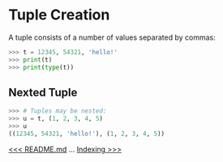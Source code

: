# Tuple Creation

A tuple consists of a number of values separated by commas:

```python
>>> t = 12345, 54321, 'hello!'
>>> print(t)
>>> print(type(t))
```

## Nexted Tuple

```python
>>> # Tuples may be nested:
>>> u = t, (1, 2, 3, 4, 5)
>>> u
((12345, 54321, 'hello!'), (1, 2, 3, 4, 5))
``` 

[<<< README.md](README.md) ... [Indexing >>>](102-Indexing.md)